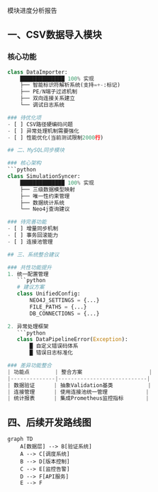  模块进度分析报告

## 一、CSV数据导入模块

### 核心功能
```python
class DataImporter:
    ██████████████ 100% 实现
    ├── 智能标识符解析系统(支持=+-:标记)
    ├── PE/N端子过滤机制
    ├── 双向连接关系建立
    └── 调试日志系统

### 待优化项
- [ ] CSV路径硬编码问题
- [ ] 异常处理机制需要强化
- [ ] 性能优化(当前测试限制2000行)

## 二、MySQL同步模块

### 核心架构
```python
class SimulationSyncer:
    ██████████████ 100% 实现
    ├── 三级数据模型映射
    ├── 唯一性约束管理
    ├── 数据统计系统
    └── Neo4j查询建议

### 待完善功能
- [ ] 增量同步机制
- [ ] 事务回滚能力
- [ ] 连接池管理

## 三、系统整合建议

### 共性功能提升
1. 统一配置管理
   ```python
   # 建议方案
   class UnifiedConfig:
       NEO4J_SETTINGS = {...}
       FILE_PATHS = {...}
       DB_CONNECTIONS = {...}

2. 异常处理框架
   ```python
   class DataPipelineError(Exception):
       █ 自定义错误码体系
       █ 错误日志标准化

### 差异功能整合
| 功能点        | 整合方案                     |
|--------------|----------------------------|
| 数据验证      | 抽象Validation基类           |
| 连接管理      | 使用连接池统一管理            |
| 统计报表      | 集成Prometheus监控指标       |
```

## 四、后续开发路线图

```mermaid
graph TD
    A[数据层] --> B[验证系统]
    A --> C[调度系统]
    B --> D[版本控制]
    C --> E[监控告警]
    D --> F[API服务]
    E --> F